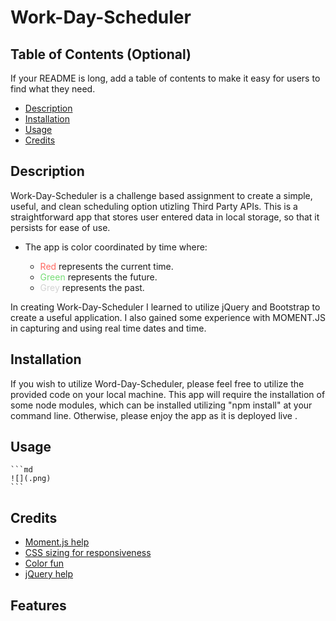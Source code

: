 # Work-Day-Scheduler

## Table of Contents (Optional)

If your README is long, add a table of contents to make it easy for users to find what they need.

- [Description](#description)
- [Installation](#installation)
- [Usage](#usage)
- [Credits](#credits)

## Description

Work-Day-Scheduler is a challenge based assignment to create a simple, useful, and clean scheduling option utizling Third Party APIs. This is a straightforward app that stores user entered data in local storage, so that it persists for ease of use.

- The app is color coordinated by time where:

  - <span style="color:#ff6961">Red</span> represents the current time.
  - <span style="color:#77dd77">Green</span> represents the future.
  - <span style="color:#d3d3d3">Grey</span> represents the past.

In creating Work-Day-Scheduler I learned to utilize jQuery and Bootstrap to create a useful application. I also gained some experience with MOMENT.JS in capturing and using real time dates and time.

## Installation

If you wish to utilize Word-Day-Scheduler, please feel free to utilize the provided code on your local machine. This app will require the installation of some node modules, which can be installed utilizing "npm install" at your command line. Otherwise, please enjoy the app as it is deployed live <HERE>.<!--  insert deployed app url -->

## Usage

    ```md
    ![](.png)
    ```

## Credits

- [Moment.js help](https://momentjs.com/)
- [CSS sizing for responsiveness](https://www.w3schools.com/cssref/css3_pr_mediaquery.asp)
- [Color fun](https://tools.picsart.com/color/wheel/)
- [jQuery help ](https://api.jquery.com/)

## Features
